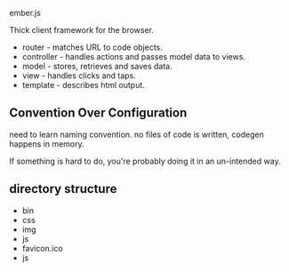ember.js

Thick client framework for the browser.

* router - matches URL to code objects.
* controller - handles actions and passes model data to views.
* model - stores, retrieves and saves data.
* view - handles clicks and taps.
* template - describes html output.

## Convention Over Configuration

need to learn naming convention. no files of code is written, codegen
happens in memory.

If something is hard to do, you're probably doing it in an un-intended
way.

## directory structure

* bin
* css
* img
* js
* favicon.ico
* js
